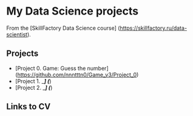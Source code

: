 # My Data Science projects

From the [SkillFactory Data Science course] (https://skillfactory.ru/data-scientist).

## Projects

* [Project 0. Game: Guess the number] (https://github.com/nnntttn0/Game_v3/Project_0)
* [Project 1. ______] (_____)
* [Project 2. ______] (_____)
## Links to CV